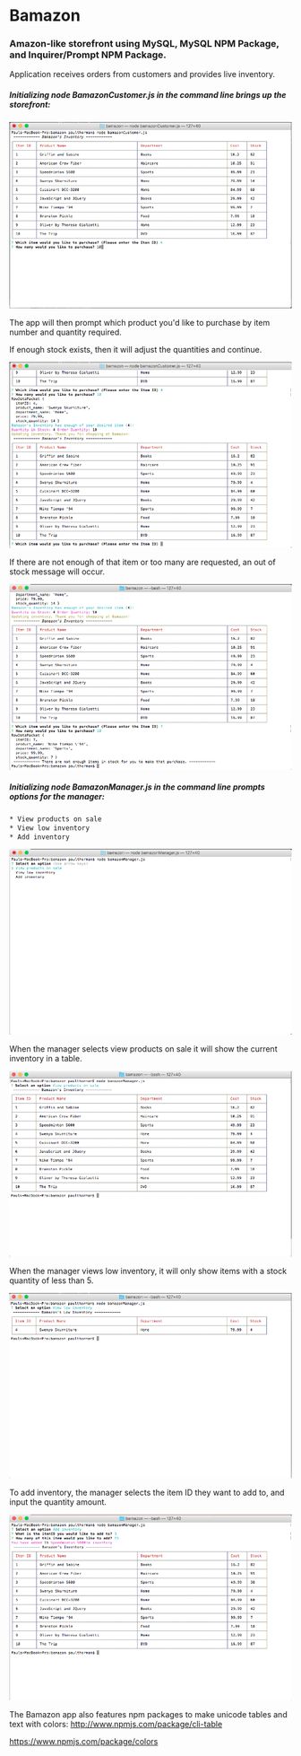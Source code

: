 # Bamazon

### Amazon-like storefront using MySQL, MySQL NPM Package, and Inquirer/Prompt NPM Package.

Application receives orders from customers and provides live inventory.

##### Initializing node BamazonCustomer.js in the command line brings up the storefront:

![Screenshot](/images/buy_product.png)

The app will then prompt which product you'd like to purchase by item number and quantity required.

If enough stock exists, then it will adjust the quantities and continue.

![Screenshot](/images/product_purchase.png)

If there are not enough of that item or too many are requested, an out of stock message will occur.

![Screenshot](/images/purchase_error.png)

##### Initializing node BamazonManager.js in the command line prompts options for the manager:
    * View products on sale
    * View low inventory
    * Add inventory

![Screenshot](/images/manager_options.png)

When the manager selects view products on sale it will show the current inventory in a table.

![Screenshot](/images/view_product.png)

When the manager views low inventory, it will only show items with a stock quantity of less than 5.

![Screenshot](/images/low_inventory.png)

To add inventory, the manager selects the item ID they want to add to, and input the quantity amount.

![Screenshot](/images/add_inventory.png)

The Bamazon app also features npm packages to make unicode tables and text with colors:
http://www.npmjs.com/package/cli-table

https://www.npmjs.com/package/colors
